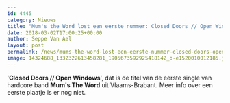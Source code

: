 ```yaml
---
id: 4445
category: Nieuws
title: "Mum's the Word lost een eerste nummer: Closed Doors // Open Windows"
date: 2018-03-02T17:00:25+00:00
author: Seppe Van Ael
layout: post
permalink: /news/mums-the-word-lost-een-eerste-nummer-closed-doors-open-windows/
image: 14324688_1332322613458281_1905673592925418142_o-e1520010012185.jpg
---
```

'**Closed Doors // Open Windows**', dat is de titel van de eerste single van hardcore band **Mum's The Word** uit Vlaams-Brabant. Meer info over een eerste plaatje is er nog niet.

&nbsp;